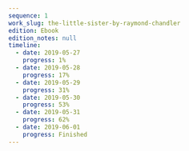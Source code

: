 ```yaml
---
sequence: 1
work_slug: the-little-sister-by-raymond-chandler
edition: Ebook
edition_notes: null
timeline:
  - date: 2019-05-27
    progress: 1%
  - date: 2019-05-28
    progress: 17%
  - date: 2019-05-29
    progress: 31%
  - date: 2019-05-30
    progress: 53%
  - date: 2019-05-31
    progress: 62%
  - date: 2019-06-01
    progress: Finished
---
```

